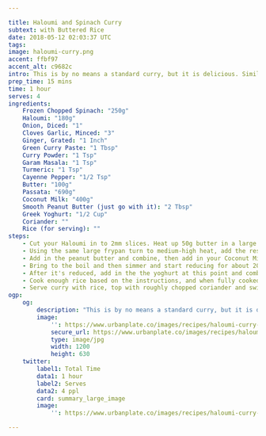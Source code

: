 ```yaml
---

title: Haloumi and Spinach Curry
subtext: with Buttered Rice
date: 2018-05-12 02:03:37 UTC
tags:
image: haloumi-curry.png
accent: ffbf97
accent_alt: c9682c
intro: This is by no means a standard curry, but it is delicious. Similar to a butter chicken, but with cheese and spinach combining to be the hero.
prep_time: 15 mins
time: 1 hour
serves: 4
ingredients:
    Frozen Chopped Spinach: "250g"
    Haloumi: "180g"
    Onion, Diced: "1"
    Cloves Garlic, Minced: "3"
    Ginger, Grated: "1 Inch"
    Green Curry Paste: "1 Tbsp"
    Curry Powder: "1 Tsp"
    Garam Masala: "1 Tsp"
    Turmeric: "1 Tsp"
    Cayenne Pepper: "1/2 Tsp"
    Butter: "100g"
    Passata: "690g"
    Coconut Milk: "400g"
    Smooth Peanut Butter (just go with it): "2 Tbsp"
    Greek Yoghurt: "1/2 Cup"
    Coriander: ""
    Rice (for serving): ""
steps:
    - Cut your Haloumi in to 2mm slices. Heat up 50g butter in a large frypan on medium heat, and cook the Haloumi until browned on both sides. It should only take about 30 secs - 1 min on each side.
    - Using the same large frypan turn to medium-high heat, add the rest of your butter, and then your onion, garlic and ginger. Fry up until soft (about 5 mins). Add all the spices and curry paste, stir for about a minute until fragrant.
    - Add in the peanut butter and combine, then add in your Coconut Milk and Passata, then stir
    - Bring to the boil and then simmer and start reducing for about 20 minutes.
    - After it's reduced, add in the the yoghurt at this point and combine to make it extra creamy. Add in your Haloumi and Frozen Spinach, cook for another 5 mins until spinach is wilted, and you're all done!
    - Cook enough rice based on the instructions, and when fully cooked stir in a knob of butter.
    - Serve curry with rice, top with roughly chopped coriander and swirl of watered down yoghurt to look swish.
ogp:
    og:
        description: "This is by no means a standard curry, but it is delicious. Similar to a butter chicken, but with cheese and spinach combining to be the hero."
        image:
            '': https://www.urbanplate.co/images/recipes/haloumi-curry-share.jpg
            secure_url: https://www.urbanplate.co/images/recipes/haloumi-curry-share.jpg
            type: image/jpg
            width: 1200
            height: 630
    twitter:
        label1: Total Time
        data1: 1 hour
        label2: Serves
        data2: 4 ppl
        card: summary_large_image
        image:
            '': https://www.urbanplate.co/images/recipes/haloumi-curry-share.jpg

---
```

